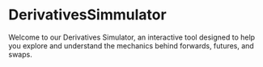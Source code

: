 # DerivativesSimmulator
Welcome to our Derivatives Simulator, an interactive tool designed to help you explore and understand the mechanics behind forwards, futures, and swaps.
